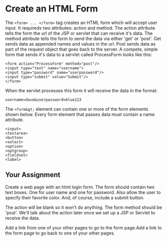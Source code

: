 # Create an HTML Form

The `<form> ... </form>` tag creates an HTML form which will accept user input. It requireds two attributes: action and method. The action attribute tells the form the url of the JSP or servlet that can receive it's data. The method attribute tells the form to send the data via either 'get' or 'post'. Get sends data as appended names and values in the url. Post sends data as part of the request object that goes back to the server. A compete, simple form that sends it's data to a servlet called ProcessForm looks like this:

```markup
<form action="ProcessForm" method="post"/>
<input type="text" name="username">
<input type="password" name="userpassword"/>
<input type="submit" value="Submit"/>
</form>
```

When the servlet processes this form it will receive the data in the format:

```markup
username=dave&userpassword=blue123
```

The `<form&gt;` element can contain one or more of the form elements shown below. Every form element that passes data must contain a name attribute.

```markup
<input>
<textarea>
<button>
<select>
<option>
<optgroup>
<fieldset>
<label>
```

## Your Assignment

Create a web page with an html login form. The form should contain two text boxes. One for user name and one for password. Also allow the user to specify their favorite color. And, of course, include a submit button.

The action will be blank so it won't do anything. The form method should be 'post'. We'll talk about the action later once we set up a JSP or Servlet to receive the data.

Add a link from one of your other pages to go to the form page.Add a link to the form page to go back to one of your other pages.

